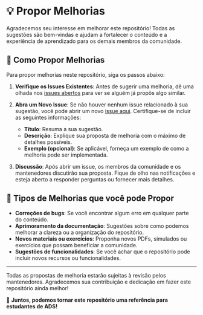 # 💡 Propor Melhorias

Agradecemos seu interesse em melhorar este repositório! Todas as sugestões são bem-vindas e ajudam a fortalecer o conteúdo e a experiência de aprendizado para os demais membros da comunidade. 

## 📝 Como Propor Melhorias

Para propor melhorias neste repositório, siga os passos abaixo:

1. **Verifique os Issues Existentes**:
   Antes de sugerir uma melhoria, dê uma olhada nos [issues abertos](https://github.com/Artificial-Universe/ADS_An-lise_E_Desenvolvimento_De_Sistemas/issues) para ver se alguém já propôs algo similar.

2. **Abra um Novo Issue**:
   Se não houver nenhum issue relacionado à sua sugestão, você pode abrir um novo [issue aqui](https://github.com/Artificial-Universe/ADS_An-lise_E_Desenvolvimento_De_Sistemas/issues/new). Certifique-se de incluir as seguintes informações:
   - **Título**: Resuma a sua sugestão.
   - **Descrição**: Explique sua proposta de melhoria com o máximo de detalhes possíveis.
   - **Exemplo (opcional)**: Se aplicável, forneça um exemplo de como a melhoria pode ser implementada.

3. **Discussão**:
   Após abrir um issue, os membros da comunidade e os mantenedores discutirão sua proposta. Fique de olho nas notificações e esteja aberto a responder perguntas ou fornecer mais detalhes.

## 🌟 Tipos de Melhorias que você pode Propor

- **Correções de bugs**: Se você encontrar algum erro em qualquer parte do conteúdo.
- **Aprimoramento da documentação**: Sugestões sobre como podemos melhorar a clareza ou a organização do repositório.
- **Novos materiais ou exercícios**: Proponha novos PDFs, simulados ou exercícios que possam beneficiar a comunidade.
- **Sugestões de funcionalidades**: Se você achar que o repositório pode incluir novos recursos ou funcionalidades.

---

Todas as propostas de melhoria estarão sujeitas à revisão pelos mantenedores. Agradecemos sua contribuição e dedicação em fazer este repositório ainda melhor!

🎉 **Juntos, podemos tornar este repositório uma referência para estudantes de ADS!**
